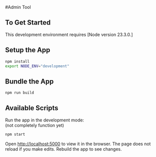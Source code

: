 #Admin Tool

## To Get Started

This development environment requires [Node version 23.3.0.]

## Setup the App
```bash
npm install
export NODE_ENV="development"
```

## Bundle the App
```bash
npm run build
```

## Available Scripts

Run the app in the development mode:<br> (not completely function yet)

```bash
npm start
```

Open [http://localhost:5000](http://localhost:5000) to view it in the browser.
The page does not reload if you make edits. Rebuild the app to see changes.<br>

<br/>